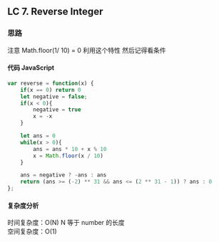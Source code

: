 ## LC 7. Reverse Integer

### 思路

注意 Math.floor(1/ 10) = 0
利用这个特性
然后记得看条件

#### 代码 JavaScript

```JavaScript
var reverse = function(x) {
    if(x == 0) return 0
    let negative = false;
    if(x < 0){
        negative = true
        x = -x
    }

    let ans = 0
    while(x > 0){
        ans = ans * 10 + x % 10
        x = Math.floor(x / 10)
    }

    ans = negative ? -ans : ans
    return (ans >= (-2) ** 31 && ans <= (2 ** 31 - 1)) ? ans : 0
};

```

#### 复杂度分析

时间复杂度：O(N) N 等于 number 的长度 </br>
空间复杂度：O(1)
